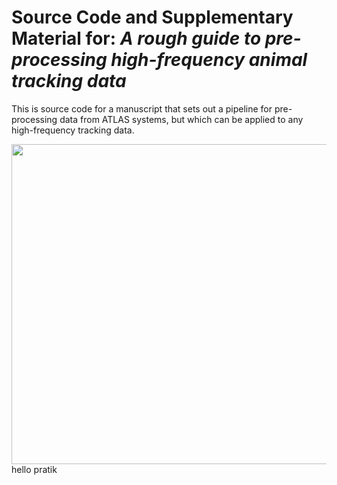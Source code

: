 # Source Code and Supplementary Material for: _A rough guide to pre-processing high-frequency animal tracking data_

This is source code for a manuscript that sets out a pipeline for pre-processing data from ATLAS systems, but which can be applied to any high-frequency tracking data.

<img src="https://github.com/pratikunterwegs/atlas-best-practices/blob/master/figures/fig_recipe.png" width="512">
hello pratik